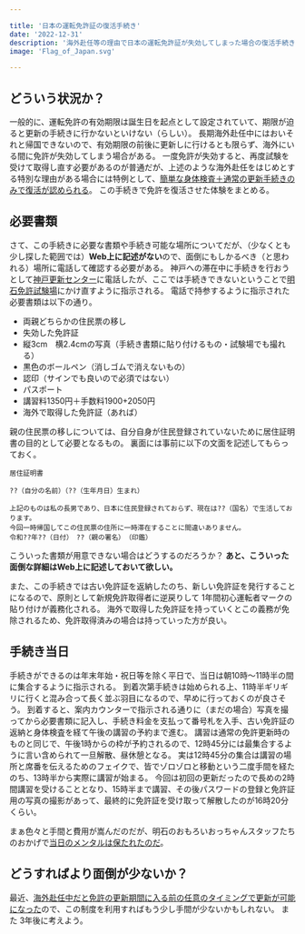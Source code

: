 ```yaml
---

title: '日本の運転免許証の復活手続き'
date: '2022-12-31'
description: '海外赴任等の理由で日本の運転免許証が失効してしまった場合の復活手続きに関する Tips'
image: 'Flag_of_Japan.svg'

---
```


## どういう状況か？

一般的に、運転免許の有効期限は誕生日を起点として設定されていて、期限が迫ると更新の手続きに行かないといけない（らしい）。
長期海外赴任中にはおいそれと帰国できないので、有効期限の前後に更新しに行けるとも限らず、海外にいる間に免許が失効してしまう場合がある。
一度免許が失効すると、再度試験を受けて取得し直す必要があるのが普通だが、上述のような海外赴任をはじめとする特別な理由がある場合には特例として、[簡単な身体検査＋通常の更新手続きのみで復活が認められる](https://www.npa.go.jp/bureau/traffic/menkyo/menkyo20210910_kaigai.pdf)。
この手続きで免許を復活させた体験をまとめる。

## 必要書類

さて、この手続きに必要な書類や手続き可能な場所についてだが、（少なくとも少し探した範囲では）**Web上に記述がない**ので、面倒にもしかるべき（と思われる）場所に電話して確認する必要がある。
神戸への滞在中に手続きを行おうとして[神戸更新センター](https://www.police.pref.hyogo.lg.jp/traffic/map/index4.htm)に電話したが、ここでは手続きできないということで[明石免許試験場](https://www.police.pref.hyogo.lg.jp/traffic/map/index4.htm)にかけ直すように指示される。
電話で持参するように指示された必要書類は以下の通り。

- 両親どちらかの住民票の移し
- 失効した免許証
- 縦3cm　横2.4cmの写真（手続き書類に貼り付けるもの・試験場でも撮れる）
- 黒色のボールペン（消しゴムで消えないもの）
- 認印（サインでも良いので必須ではない）
- パスポート
- 講習料1350円＋手数料1900+2050円
- 海外で取得した免許証（あれば）

親の住民票の移しについては、自分自身が住民登録されていないために居住証明書の目的として必要となるもの。
裏面には事前に以下の文面を記述してもらっておく。

``` text
居住証明書

??（自分の名前）（??（生年月日）生まれ）

上記のものは私の長男であり、日本に住民登録されておらず、現在は??（国名）で生活しております。
今回一時帰国してこの住民票の住所に一時滞在することに間違いありません。
令和??年??（日付）　??（親の署名）　（印鑑）
```

こういった書類が用意できない場合はどうするのだろうか？
**あと、こういった面倒な詳細はWeb上に記述しておいて欲しい。**

また、この手続きでは古い免許証を返納したのち、新しい免許証を発行することになるので、原則として新規免許取得者に逆戻りして 1年間初心運転者マークの貼り付けが義務化される。
海外で取得した免許証を持っていくとこの義務が免除されるため、免許取得済みの場合は持っていった方が良い。

## 手続き当日

手続きができるのは年末年始・祝日等を除く平日で、当日は朝10時〜11時半の間に集合するように指示される。
到着次第手続きは始められる上、11時半ギリギリに行くと混み合って長く並ぶ羽目になるので、早めに行っておくのが良さそう。
到着すると、案内カウンターで指示される通りに（まだの場合）写真を撮ってから必要書類に記入し、手続き料金を支払って番号札を入手、古い免許証の返納と身体検査を経て午後の講習の予約まで進む。
講習は通常の免許更新時のものと同じで、午後1時からの枠が予約されるので、12時45分には最集合するように言い含められて一旦解散、昼休憩となる。
実は12時45分の集合は講習の場所と席番を伝えるためのフェイクで、皆でゾロゾロと移動という二度手間を経たのち、13時半から実際に講習が始まる。
今回は初回の更新だったので長めの2時間講習を受けることとなり、15時半まで講習、その後パスワードの登録と免許証用の写真の撮影があって、最終的に免許証を受け取って解散したのが16時20分くらい。

まぁ色々と手間と費用が嵩んだのだが、明石のおもろいおっちゃんスタッフたちのおかげで[当日のメンタルは保たれたのだ](./japan2022)。

## どうすればより面倒が少ないか？

最近、[海外赴任中だと免許の更新期間に入る前の任意のタイミングで更新が可能になった](https://www.npa.go.jp/bureau/traffic/menkyo/menkyo20210910_kaigai.pdf)ので、この制度を利用すればもう少し手間が少ないかもしれない。
また 3年後に考えよう。
